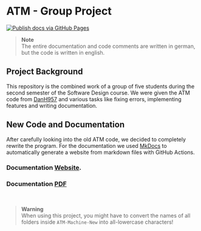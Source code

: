 # ATM - Group Project
[![Publish docs via GitHub Pages](https://github.com/thieleju/ATM/actions/workflows/mkdocs-gh-pages.yml/badge.svg?branch=main)](https://github.com/thieleju/ATM/actions/workflows/mkdocs-gh-pages.yml)

> **Note** <br>
> The entire documentation and code comments are written in german, but the code is written in english.


## Project Background

This repository is the combined work of a group of five students during the second semester of the Software Design course.
We were given the ATM code from [DanH957](https://github.com/DanH957/ATM-Machine) and various tasks like fixing errors, implementing features and writing documentation.


## New Code and Documentation

After carefully looking into the old ATM code, we decided to completely rewrite the program.
For the documentation we used [MkDocs](https://www.mkdocs.org/) to automatically generate a website from markdown files with GitHub Actions.

### Documentation [Website](https://atm.node5.de/).

### Documentation [PDF](https://github.com/thieleju/ATM/raw/gh-pages/docs.pdf)

<br>

> **Warning** <br>
> When using this project, you might have to convert the names of all folders inside `ATM-Machine-New` into all-lowercase characters!
